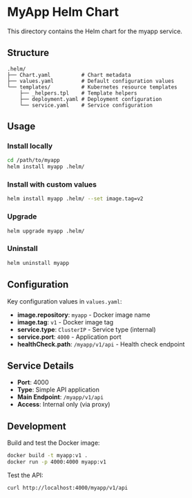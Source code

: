 # MyApp Helm Chart

This directory contains the Helm chart for the myapp service.

## Structure

```
.helm/
├── Chart.yaml          # Chart metadata
├── values.yaml         # Default configuration values
└── templates/          # Kubernetes resource templates
    ├── _helpers.tpl    # Template helpers
    ├── deployment.yaml # Deployment configuration
    └── service.yaml    # Service configuration
```

## Usage

### Install locally
```bash
cd /path/to/myapp
helm install myapp .helm/
```

### Install with custom values
```bash
helm install myapp .helm/ --set image.tag=v2
```

### Upgrade
```bash
helm upgrade myapp .helm/
```

### Uninstall
```bash
helm uninstall myapp
```

## Configuration

Key configuration values in `values.yaml`:

- **image.repository**: `myapp` - Docker image name
- **image.tag**: `v1` - Docker image tag
- **service.type**: `ClusterIP` - Service type (internal)
- **service.port**: `4000` - Application port
- **healthCheck.path**: `/myapp/v1/api` - Health check endpoint

## Service Details

- **Port**: 4000
- **Type**: Simple API application
- **Main Endpoint**: `/myapp/v1/api`
- **Access**: Internal only (via proxy)

## Development

Build and test the Docker image:
```bash
docker build -t myapp:v1 .
docker run -p 4000:4000 myapp:v1
```

Test the API:
```bash
curl http://localhost:4000/myapp/v1/api
```